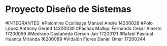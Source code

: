 # Proyecto Diseño de Sistemas
#INTEGRANTES:
#Palomino Ccallisaya Manuel André          14200028 
#Polo López Anthony Gerald                 14200030 
#Pachas Mallqui Fernando Cesar Alberto     17200059 
#Medrano Castañeda Gerson Jair             17200171 
#Rafael Pascual Huanca Miranda             16200089 
#Vidalón Flores Daniel Omar                17200244
